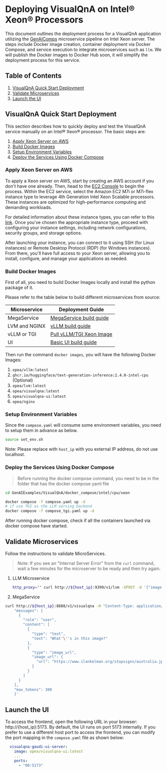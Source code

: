 # Deploying VisualQnA on Intel® Xeon® Processors

This document outlines the deployment process for a VisualQnA application utilizing the [GenAIComps](https://github.com/opea-project/GenAIComps.git) microservice pipeline on Intel Xeon server. The steps include Docker image creation, container deployment via Docker Compose, and service execution to integrate microservices such as `llm`. We will publish the Docker images to Docker Hub soon, it will simplify the deployment process for this service.

## Table of Contents

1. [VisualQnA Quick Start Deployment](#visualqna-quick-start-deployment)
2. [Validate Microservices](#validate-microservices)
3. [Launch the UI](#launch-the-UI)

## VisualQnA Quick Start Deployment

This section describes how to quickly deploy and test the VisualQnA service manually on an Intel® Xeon® processor. The basic steps are:

1. [Apply Xeon Server on AWS](#apply-xeon-server-on-aws)
2. [Build Docker Images](#build-docker-images)
3. [Setup Environment Variables](#setup-environment-variables)
3. [Deploy the Services Using Docker Compose](#deploy-the-services-using-docker-compose)

### Apply Xeon Server on AWS

To apply a Xeon server on AWS, start by creating an AWS account if you don't have one already. Then, head to the [EC2 Console](https://console.aws.amazon.com/ec2/v2/home) to begin the process. Within the EC2 service, select the Amazon EC2 M7i or M7i-flex instance type to leverage 4th Generation Intel Xeon Scalable processors. These instances are optimized for high-performance computing and demanding workloads.

For detailed information about these instance types, you can refer to this [link](https://aws.amazon.com/ec2/instance-types/m7i/). Once you've chosen the appropriate instance type, proceed with configuring your instance settings, including network configurations, security groups, and storage options.

After launching your instance, you can connect to it using SSH (for Linux instances) or Remote Desktop Protocol (RDP) (for Windows instances). From there, you'll have full access to your Xeon server, allowing you to install, configure, and manage your applications as needed.

### Build Docker Images

First of all, you need to build Docker Images locally and install the python package of it.

Please refer to the table below to build different microservices from source:

| Microservice | Deployment Guide                                                                                               |
| ------------ | -------------------------------------------------------------------------------------------------------------- |
| MegaService  | [MegaService build guide](../../../../README_miscellaneous.md#build-megaservice-docker-image)                  |
| LVM and NGINX| [vLLM build guide](../../../../README_miscellaneous.md#build-lvm-and-nginx-docker-images)                      |
| vLLM or TGI  | [Pull vLLM/TGI Xeon Image](../../../../README_miscellaneous.md#pull-vLLM/TGI-xeon-image)                       |
| UI           | [Basic UI build guide](../../../../README_miscellaneous.md#build-ui-docker-image)                              |

Then run the command `docker images`, you will have the following Docker Images:

1. `opea/vllm:latest`
2. `ghcr.io/huggingface/text-generation-inference:2.4.0-intel-cpu` (Optional)
3. `opea/lvm:latest`
4. `opea/visualqna:latest`
5. `opea/visualqna-ui:latest`
6. `opea/nginx`

### Setup Environment Variables

Since the `compose.yaml` will consume some environment variables, you need to setup them in advance as below.

```bash
source set_env.sh
```

Note: Please replace with `host_ip` with you external IP address, do not use localhost.

### Deploy the Services Using Docker Compose

> Before running the docker compose command, you need to be in the folder that has the docker compose yaml file

```bash
cd GenAIExamples/VisualQnA/docker_compose/intel/cpu/xeon
```

```bash
docker compose -f compose.yaml up -d
# if use TGI as the LLM serving backend
docker compose -f compose_tgi.yaml up -d
```

After running docker compose, check if all the containers launched via docker compose have started.

## Validate Microservices

Follow the instructions to validate MicroServices.

> Note: If you see an "Internal Server Error" from the `curl` command, wait a few minutes for the microserver to be ready and then try again.

1. LLM Microservice

   ```bash
   http_proxy="" curl http://${host_ip}:9399/v1/lvm -XPOST -d '{"image": "iVBORw0KGgoAAAANSUhEUgAAAAoAAAAKCAYAAACNMs+9AAAAFUlEQVR42mP8/5+hnoEIwDiqkL4KAcT9GO0U4BxoAAAAAElFTkSuQmCC", "prompt":"What is this?"}' -H 'Content-Type: application/json'
   ```

2. MegaService

```bash
curl http://${host_ip}:8888/v1/visualqna -H "Content-Type: application/json" -d '{
    "messages": [
      {
        "role": "user",
        "content": [
          {
            "type": "text",
            "text": "What'\''s in this image?"
          },
          {
            "type": "image_url",
            "image_url": {
              "url": "https://www.ilankelman.org/stopsigns/australia.jpg"
            }
          }
        ]
      }
    ],
    "max_tokens": 300
    }'
```

## Launch the UI

To access the frontend, open the following URL in your browser: http://{host_ip}:5173. By default, the UI runs on port 5173 internally. If you prefer to use a different host port to access the frontend, you can modify the port mapping in the `compose.yaml` file as shown below:

```yaml
  visualqna-gaudi-ui-server:
    image: opea/visualqna-ui:latest
    ...
    ports:
      - "80:5173"
```
